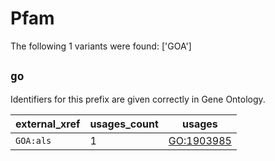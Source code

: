 # Pfam

The following 1 variants were found: ['GOA']

## `go`

Identifiers for this prefix are given correctly in Gene Ontology.

| external_xref   |   usages_count | usages                                          |
|-----------------|----------------|-------------------------------------------------|
| `GOA:als`       |              1 | [GO:1903985](https://bioregistry.io/GO:1903985) |


